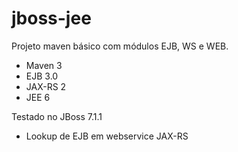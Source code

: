 jboss-jee
=====

Projeto maven básico com módulos EJB, WS e WEB.

- Maven 3
- EJB 3.0
- JAX-RS 2
- JEE 6

Testado no JBoss 7.1.1 

- Lookup de EJB em webservice JAX-RS
